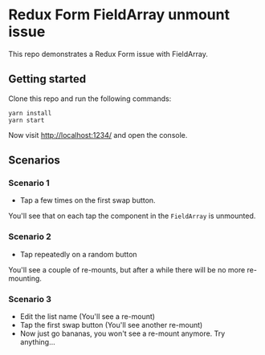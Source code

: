 # Redux Form FieldArray unmount issue

This repo demonstrates a Redux Form issue with FieldArray.

## Getting started

Clone this repo and run the following commands:

```
yarn install
yarn start
```

Now visit [http://localhost:1234/](http://localhost:1234/) and open the console.

## Scenarios

### Scenario 1

* Tap a few times on the first swap button.

You'll see that on each tap the component in the `FieldArray` is unmounted.

### Scenario 2

* Tap repeatedly on a random button

You'll see a couple of re-mounts, but after a while there will be no more re-mounting.

### Scenario 3

* Edit the list name (You'll see a re-mount)
* Tap the first swap button (You'll see another re-mount)
* Now just go bananas, you won't see a re-mount anymore. Try anything...
